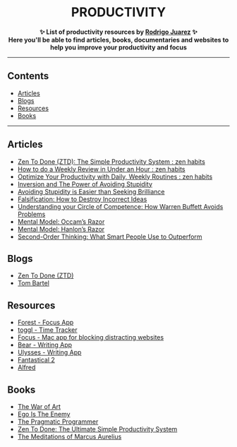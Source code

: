 <h1 align="center">
    PRODUCTIVITY
</h1>
<p align="center">
	<b>✨ List of productivity resources by <a href="https://rodrigojuarez.xyz/">Rodrigo Juarez</a> ✨</b><br/>
	<b> Here you'll be able to find articles, books, documentaries and websites to help you improve your productivity and focus</b>
</p>

---

## Contents

- [Articles](#articles)
- [Blogs](#blogs)
- [Resources](#resources)
- [Books](#books)

---

## Articles

- [Zen To Done (ZTD): The Simple Productivity System : zen habits](https://zenhabits.net/zen-to-done-ztd-the-ultimate-simple-productivity-system/)
- [How to do a Weekly Review in Under an Hour : zen habits](https://zenhabits.net/how-to-do-weekly-review-in-under-hour/)
- [Optimize Your Productivity with Daily, Weekly Routines : zen habits](https://zenhabits.net/optimize-your-productivity-with-daily-weekly-routines/)
- [Inversion and The Power of Avoiding Stupidity](https://www.farnamstreetblog.com/2013/10/inversion/)
- [Avoiding Stupidity is Easier than Seeking Brilliance](https://www.farnamstreetblog.com/2014/06/avoiding-stupidity/)
- [Falsification: How to Destroy Incorrect Ideas](https://www.farnamstreetblog.com/2014/02/peter-cathcart-wason-falsification/)
- [Understanding your Circle of Competence: How Warren Buffett Avoids Problems](https://www.farnamstreetblog.com/2013/12/mental-model-circle-of-competence/)
- [Mental Model: Occam’s Razor](https://www.farnamstreetblog.com/2017/05/mental-model-occams-razor/)
- [Mental Model: Hanlon’s Razor](https://www.farnamstreetblog.com/2017/04/mental-model-hanlons-razor/)
- [Second-Order Thinking: What Smart People Use to Outperform](https://www.farnamstreetblog.com/2016/04/second-level-thinking/)

## Blogs

- [Zen To Done (ZTD)](https://zenhabits.net)
- [Tom Bartel](https://www.tombartel.de/)

## Resources

- [Forest - Focus App](https://www.forestapp.cc/en/)
- [toggl - Time Tracker](https://toggl.com/)
- [Focus - Mac app for blocking distracting websites](https://heyfocus.com/)
- [Bear - Writing App](http://www.bear-writer.com/)
- [Ulysses - Writing App](https://www.ulyssesapp.com/)
- [Fantastical 2](https://flexibits.com/fantastical)
- [Alfred](https://www.alfredapp.com/)

## Books

- [The War of Art](https://www.amazon.com/War-Art-Steven-Pressfield-ebook/dp/B007A4SDCG/ref=sr_1_1?ie=UTF8&qid=1501022291&sr=8-1&keywords=the+war+of+art)
- [Ego Is The Enemy](https://www.amazon.com/Ego-Enemy-Ryan-Holiday/dp/1591847818)
- [The Pragmatic Programmer](https://www.amazon.com/Pragmatic-Programmer-Journeyman-Master-ebook/dp/B003GCTQAE/ref=sr_1_1?s=digital-text&ie=UTF8&qid=1501022326&sr=1-1&keywords=the+pragmatic+programmer)
- [Zen To Done: The Ultimate Simple Productivity System](https://www.amazon.com/Zen-Done-Ultimate-Simple-Productivity-ebook/dp/B001970HQU/ref=sr_1_1?ie=UTF8&qid=1501022298&sr=8-1&keywords=zen+to+done)
- [The Meditations of Marcus Aurelius](https://www.amazon.com/gp/product/B0192TVZ3A/ref=x_gr_w_bb?ie=UTF8&tag=x_gr_w_bb-20&linkCode=as2&camp=1789&creative=9325&creativeASIN=B0192TVZ3A&SubscriptionId=1MGPYB6YW3HWK55XCGG2)